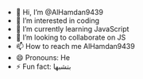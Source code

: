 - 👋 Hi, I’m @AlHamdan9439
- 👀 I’m interested in coding
- 🌱 I’m currently learning JavaScript
- 💞️ I’m looking to collaborate on JS
- 📫 How to reach me AlHamdan9439
- 😄 Pronouns: He
- ⚡ Fun fact: بتشبها

<!---
AlHamdan9439/AlHamdan9439 is a ✨ special ✨ repository because its `README.md` (this file) appears on your GitHub profile.
You can click the Preview link to take a look at your changes.
--->
